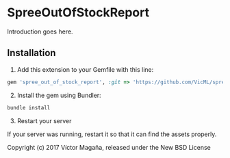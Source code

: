 SpreeOutOfStockReport
=====================

Introduction goes here.

## Installation

1. Add this extension to your Gemfile with this line:
  ```ruby  
  gem 'spree_out_of_stock_report', :git => 'https://github.com/VicML/spree_out_of_stock_report.git'
  ```

2. Install the gem using Bundler:
  ```ruby
  bundle install
  ```

3. Restart your server

  If your server was running, restart it so that it can find the assets properly.


Copyright (c) 2017 Víctor Magaña, released under the New BSD License
